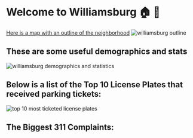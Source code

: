 # Welcome to Williamsburg :house: :statue_of_liberty:



[Here is a map with an outline of the neighborhood](https://github.com/ricg310/GeoJSON/blob/master/map.geojson)
![williamsburg outline](https://cloud.githubusercontent.com/assets/25993143/24484196/f42f893a-14ca-11e7-9fcb-eec8c5c82d36.png)


## These are some useful demographics and stats
![williamsburg demographics and statistics](https://cloud.githubusercontent.com/assets/25993143/24484174/d95372ca-14ca-11e7-9060-4397f808b88d.png)

## Below is a list of the Top 10 License Plates that received parking tickets:
![top 10 most ticketed license plates](https://cloud.githubusercontent.com/assets/25993143/24484417/1d86c66c-14cc-11e7-8710-f7dd6edd4866.png)
## The Biggest 311 Complaints:

